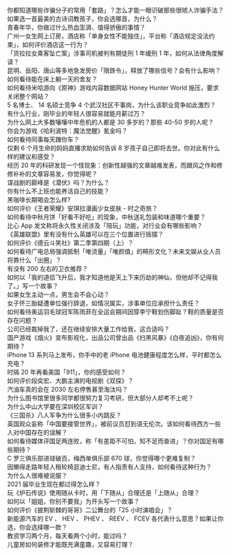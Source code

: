 你都知道哪些诈骗分子的常用「套路」？怎么才能一眼识破那些很唬人诈骗手法？  
如果选一首最美的古诗词教孩子，你会选哪首，为什么？  
青春年华，你做过什么热血澎湃、值得骄傲的事情？  
广州一女生网上订房，酒店称「单身女性不能独住」，平台称「酒店规定没法约束」，如何评价酒店这一行为？  
「货拉拉女乘客坠亡案」涉事司机被判有期徒刑 1 年缓刑 1 年，如何从法律角度解读？  
昆明、岳阳、唐山等多地急发房价「限跌令」，释放了哪些信号？会有什么影响？  
如何看待能在床上躺一天的舍友？  
如何看待米哈游向《原神》游戏内容数据网站 Honey Hunter World 施压，要求关闭整个网站？  
5 名博士、 14 名硕士竞争 4 个武汉社区干事岗，为什么该职业竞争如此激烈？  
有什么行业，刚毕业的年轻人很容易就能月薪过万？  
为什么网上大多数嚷嚷中年危机的人都是 30 多岁的？那些 40-50 岁的人呢？  
你会为游戏《哈利波特：魔法觉醒》氪金吗？  
如何看待同事每天蹭你车？  
仅剩 6 个月生命的妈妈直播求助如何告诉 8 岁孩子自己即将去世。你对此有什么样的建议和感受？  
经历 20 年的科研发现一个怪现象：创新性越强的文章越难发表，而跟风之作和修修补补的文章容易发，你觉得呢？  
谍战剧的巅峰是《潜伏》吗？为什么？  
你有什么不上班也能养活自己的技能？  
黑咖啡长期喝会怎么样?  
如何评价《王者荣耀》安琪拉漫画少女皮肤 - 时之奇旅？  
如何看待中秋月饼「好看不好吃」的现象，中秋送礼包装和味道哪个重要？  
比心 App 发文称将永久性关闭涉及「陪玩」功能，对行业会有哪些影响？  
《英雄联盟》里有没有什么英雄可以在三个位置进行摇摆？  
如何评价《德云斗笑社》第二季第四期（上）？  
如何看待广电总局强调抵制「唯流量」「唯颜值」的畸形文化？未来文娱从业人员将靠什么「出圈」？  
有没有 200 左右的卫衣推荐？  
如何以「我的道侣飞升后，我才知道他是天上下来历劫的神仙，但他却不记得我了。」写一个故事？  
如果女生主动一点，男生会不会心动？  
女子怀三胎疑遭单位强行辞退，如情况属实，涉事单位应承担什么责任？  
如何看待奥运羽毛球冠军陈雨菲在全运会期间因穿李宁鞋划伤脚趾？鞋的质量是否存在问题？  
公司已经裁掉我了，还在继续安排大量工作给我，这合适吗？  
国产游戏《烟火》宣布影视化，出品公司曾出品《扫黑风暴》《白夜追凶》，你有何期待？  
iPhone 13 系列马上发布，你手中的老 iPhone 电池健康程度怎么样，平时都怎么充电？  
时隔 20 年再看美国「911」，你的感受如何？  
如何评价段奕宏、大鹏主演的电视剧《双探》？  
汽油车真的会在 2030 左右停售甚至淘汰吗？  
为什么图书馆里很多同学都很努力复习考研，但大部分人却考不上呢？  
为什么中山大学要在深圳校区军训？  
《三国杀》八人军争为什么很多小内跳反？  
英国观众妄称「中国要接管世界」，被前议员怼到语无伦次。该如何看待西方一些人对中国存在的误解？  
如何看待媒体评国足两连败，称「有差距不可怕，知不足而奋进」？你对国足有哪些期待？  
C 罗三俱乐部进球破百，梅西单俱乐部 670 球，你觉得哪个更难复制？  
因懒得走路年轻人租轮椅逛迪士尼，有人指责有人支持，如何看待这种行为？  
为什么人很难被说服？  
2021 届毕业生现在都过得怎么样？  
玩《炉石传说》使用随从卡时，用「下随从」合理还是「上随从」合理？  
如何以「姐姐，你别不要我」为开头写一个故事？  
如何评价《披荆斩棘的哥哥》二公舞台的「25 小时演唱会」？  
新能源汽车的 EV 、 HEV 、 PHEV 、 REEV 、 FCEV 各代表什么意思？如果让你选，你会选择哪一款？  
教资学习两个月，每天看两个小时，能过吗？  
儿童房如何装修才能既充满童趣，又容易打理？  
